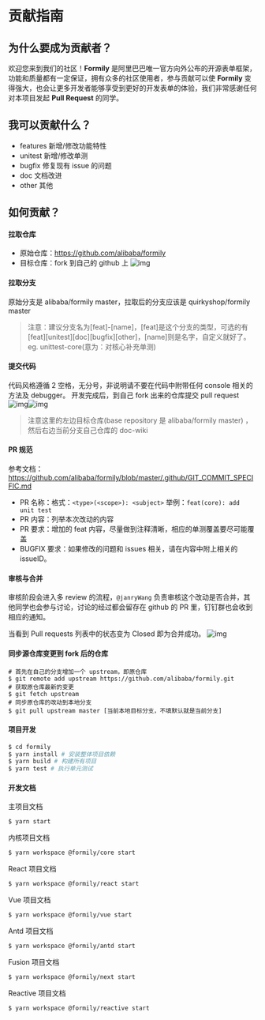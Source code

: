 # 贡献指南

## 为什么要成为贡献者？

欢迎您来到我们的社区！**Formily** 是阿里巴巴唯一官方向外公布的开源表单框架，功能和质量都有一定保证，拥有众多的社区使用者，参与贡献可以使 **Formily** 变得强大，也会让更多开发者能够享受到更好的开发表单的体验，我们非常感谢任何对本项目发起 **Pull Request** 的同学。

## 我可以贡献什么？

- features 新增/修改功能特性
- unitest 新增/修改单测
- bugfix 修复现有 issue 的问题
- doc 文档改进
- other 其他

## 如何贡献？

#### 拉取仓库

- 原始仓库：https://github.com/alibaba/formily
- 目标仓库：fork 到自己的 github 上 ![img](https://img.alicdn.com/tfs/TB1NLrjxXY7gK0jSZKzXXaikpXa-2206-490.png)

#### 拉取分支

原始分支是 alibaba/formily master，拉取后的分支应该是 quirkyshop/formily master

> 注意：建议分支名为[feat]-[name]，[feat]是这个分支的类型，可选的有[feat][unitest][doc][bugfix][other]，[name]则是名字，自定义就好了。eg. unittest-core(意为：对核心补充单测)

#### 提交代码

代码风格遵循 2 空格，无分号，非说明请不要在代码中附带任何 console 相关的方法及 debugger。 开发完成后，到自己 fork 出来的仓库提交 pull request ![img](https://img.alicdn.com/tfs/TB1HSvqxkT2gK0jSZFkXXcIQFXa-2050-898.png)![img](https://img.alicdn.com/tfs/TB1O.6mxbr1gK0jSZR0XXbP8XXa-1696-254.png)

> 注意这里的左边目标仓库(base repository 是 alibaba/formily master) ，然后右边当前分支自己仓库的 doc-wiki

#### PR 规范

参考文档：https://github.com/alibaba/formily/blob/master/.github/GIT_COMMIT_SPECIFIC.md

- PR 名称：格式：`<type>(<scope>): <subject>` 举例：`feat(core): add unit test`
- PR 内容：列举本次改动的内容
- PR 要求：增加的 feat 内容，尽量做到注释清晰，相应的单测覆盖要尽可能覆盖
- BUGFIX 要求：如果修改的问题和 issues 相关，请在内容中附上相关的 issueID。

#### 审核与合并

审核阶段会进入多 review 的流程，`@janryWang` 负责审核这个改动是否合并，其他同学也会参与讨论，讨论的经过都会留存在 github 的 PR 里，钉钉群也会收到相应的通知。

当看到 Pull requests 列表中的状态变为 Closed 即为合并成功。 ![img](https://img.alicdn.com/tfs/TB1HUnjxXY7gK0jSZKzXXaikpXa-964-104.png)

#### 同步源仓库变更到 fork 后的仓库

```
# 首先在自己的分支增加一个 upstream，即原仓库
$ git remote add upstream https://github.com/alibaba/formily.git
# 获取原仓库最新的变更
$ git fetch upstream
# 同步原仓库的改动到本地分支
$ git pull upstream master [当前本地目标分支，不填默认就是当前分支]
```

#### 项目开发

```bash
$ cd formily
$ yarn install # 安装整体项目依赖
$ yarn build # 构建所有项目
$ yarn test # 执行单元测试
```

#### 开发文档

主项目文档

```bash
$ yarn start
```

内核项目文档

```bash
$ yarn workspace @formily/core start
```

React 项目文档

```bash
$ yarn workspace @formily/react start
```

Vue 项目文档

```bash
$ yarn workspace @formily/vue start
```

Antd 项目文档

```bash
$ yarn workspace @formily/antd start
```

Fusion 项目文档

```bash
$ yarn workspace @formily/next start
```

Reactive 项目文档

```bash
$ yarn workspace @formily/reactive start
```
